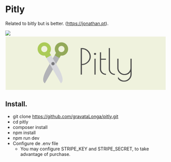 # Pitly
Related to bitly but is better. (https://jonathan.pt).  
  
<img src="https://circleci.com/gh/gravataLonga/pitly.png?style=shield&circle-token=00e214dfd5e7bbf601df6dbe05fac392bd40f9e4">    

<img src="./pitly-01.png">

## Install. 

 - git clone https://github.com/gravataLonga/pitly.git  
 - cd pitly  
 - composer install  
 - npm install  
 - npm run dev  
 - Configure de .env file  
    - You may configure STRIPE_KEY and STRIPE_SECRET, to take advantage of purchase.  


